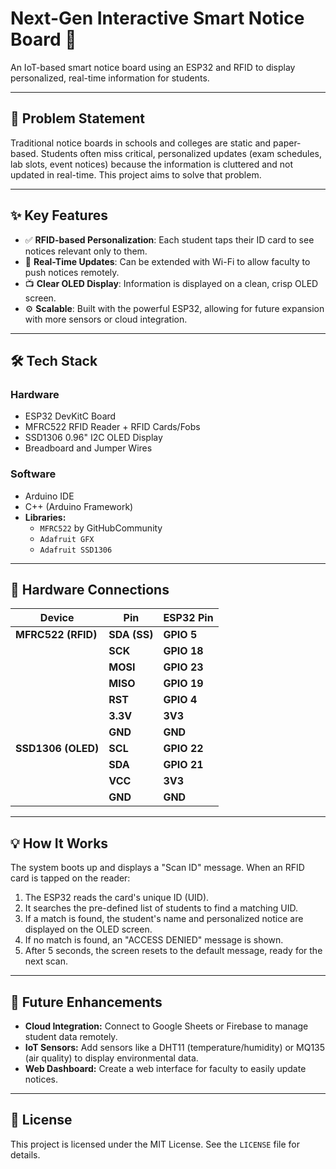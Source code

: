 # Next-Gen Interactive Smart Notice Board 📢

An IoT-based smart notice board using an ESP32 and RFID to display personalized, real-time information for students.



---

## 🎯 Problem Statement

Traditional notice boards in schools and colleges are static and paper-based. Students often miss critical, personalized updates (exam schedules, lab slots, event notices) because the information is cluttered and not updated in real-time. This project aims to solve that problem.

---

## ✨ Key Features

-   ✅ **RFID-based Personalization**: Each student taps their ID card to see notices relevant only to them.
-   📡 **Real-Time Updates**: Can be extended with Wi-Fi to allow faculty to push notices remotely.
-   📺 **Clear OLED Display**: Information is displayed on a clean, crisp OLED screen.
-   ⚙️ **Scalable**: Built with the powerful ESP32, allowing for future expansion with more sensors or cloud integration.

---

## 🛠️ Tech Stack

### Hardware
* ESP32 DevKitC Board
* MFRC522 RFID Reader + RFID Cards/Fobs
* SSD1306 0.96" I2C OLED Display
* Breadboard and Jumper Wires

### Software
* Arduino IDE
* C++ (Arduino Framework)
* **Libraries:**
    * `MFRC522` by GitHubCommunity
    * `Adafruit GFX`
    * `Adafruit SSD1306`

---

## 🔌 Hardware Connections

| Device             | Pin        | ESP32 Pin   |
| ------------------ | ---------- | ----------- |
| **MFRC522 (RFID)** | **SDA (SS)** | **GPIO 5** |
|                    | **SCK** | **GPIO 18** |
|                    | **MOSI** | **GPIO 23** |
|                    | **MISO** | **GPIO 19** |
|                    | **RST** | **GPIO 4** |
|                    | **3.3V** | **3V3** |
|                    | **GND** | **GND** |
| **SSD1306 (OLED)** | **SCL** | **GPIO 22** |
|                    | **SDA** | **GPIO 21** |
|                    | **VCC** | **3V3** |
|                    | **GND** | **GND** |

---


## 💡 How It Works

The system boots up and displays a "Scan ID" message. When an RFID card is tapped on the reader:
1.  The ESP32 reads the card's unique ID (UID).
2.  It searches the pre-defined list of students to find a matching UID.
3.  If a match is found, the student's name and personalized notice are displayed on the OLED screen.
4.  If no match is found, an "ACCESS DENIED" message is shown.
5.  After 5 seconds, the screen resets to the default message, ready for the next scan.

---

## 🔮 Future Enhancements

-   **Cloud Integration:** Connect to Google Sheets or Firebase to manage student data remotely.
-   **IoT Sensors:** Add sensors like a DHT11 (temperature/humidity) or MQ135 (air quality) to display environmental data.
-   **Web Dashboard:** Create a web interface for faculty to easily update notices.

---

## 📄 License

This project is licensed under the MIT License. See the `LICENSE` file for details.
